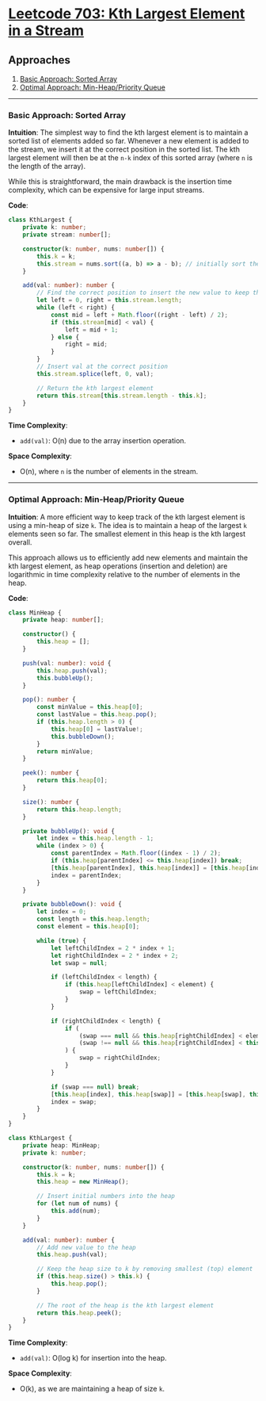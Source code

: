 # [Leetcode 703: Kth Largest Element in a Stream](https://leetcode.com/problems/kth-largest-element-in-a-stream/)

## Approaches
1. [Basic Approach: Sorted Array](#basic-approach-sorted-array)
2. [Optimal Approach: Min-Heap/Priority Queue](#optimal-approach-min-heap-priority-queue)

---

### Basic Approach: Sorted Array

**Intuition**: 
The simplest way to find the kth largest element is to maintain a sorted list of elements added so far. Whenever a new element is added to the stream, we insert it at the correct position in the sorted list. The kth largest element will then be at the `n-k` index of this sorted array (where `n` is the length of the array).

While this is straightforward, the main drawback is the insertion time complexity, which can be expensive for large input streams.

**Code**:
```typescript
class KthLargest {
    private k: number;
    private stream: number[];

    constructor(k: number, nums: number[]) {
        this.k = k;
        this.stream = nums.sort((a, b) => a - b); // initially sort the array
    }

    add(val: number): number {
        // Find the correct position to insert the new value to keep the array sorted
        let left = 0, right = this.stream.length;
        while (left < right) {
            const mid = left + Math.floor((right - left) / 2);
            if (this.stream[mid] < val) {
                left = mid + 1;
            } else {
                right = mid;
            }
        }
        // Insert val at the correct position
        this.stream.splice(left, 0, val);

        // Return the kth largest element
        return this.stream[this.stream.length - this.k];
    }
}
```

**Time Complexity**: 
- `add(val)`: O(n) due to the array insertion operation.
  
**Space Complexity**: 
- O(n), where `n` is the number of elements in the stream.

---

### Optimal Approach: Min-Heap/Priority Queue

**Intuition**:
A more efficient way to keep track of the kth largest element is using a min-heap of size `k`. The idea is to maintain a heap of the largest `k` elements seen so far. The smallest element in this heap is the kth largest overall.

This approach allows us to efficiently add new elements and maintain the kth largest element, as heap operations (insertion and deletion) are logarithmic in time complexity relative to the number of elements in the heap.

**Code**:
```typescript
class MinHeap {
    private heap: number[];

    constructor() {
        this.heap = [];
    }

    push(val: number): void {
        this.heap.push(val);
        this.bubbleUp();
    }

    pop(): number {
        const minValue = this.heap[0];
        const lastValue = this.heap.pop();
        if (this.heap.length > 0) {
            this.heap[0] = lastValue!;
            this.bubbleDown();
        }
        return minValue;
    }

    peek(): number {
        return this.heap[0];
    }

    size(): number {
        return this.heap.length;
    }

    private bubbleUp(): void {
        let index = this.heap.length - 1;
        while (index > 0) {
            const parentIndex = Math.floor((index - 1) / 2);
            if (this.heap[parentIndex] <= this.heap[index]) break;
            [this.heap[parentIndex], this.heap[index]] = [this.heap[index], this.heap[parentIndex]];
            index = parentIndex;
        }
    }

    private bubbleDown(): void {
        let index = 0;
        const length = this.heap.length;
        const element = this.heap[0];

        while (true) {
            let leftChildIndex = 2 * index + 1;
            let rightChildIndex = 2 * index + 2;
            let swap = null;

            if (leftChildIndex < length) {
                if (this.heap[leftChildIndex] < element) {
                    swap = leftChildIndex;
                }
            }

            if (rightChildIndex < length) {
                if (
                    (swap === null && this.heap[rightChildIndex] < element) ||
                    (swap !== null && this.heap[rightChildIndex] < this.heap[leftChildIndex])
                ) {
                    swap = rightChildIndex;
                }
            }

            if (swap === null) break;
            [this.heap[index], this.heap[swap]] = [this.heap[swap], this.heap[index]];
            index = swap;
        }
    }
}

class KthLargest {
    private heap: MinHeap;
    private k: number;

    constructor(k: number, nums: number[]) {
        this.k = k;
        this.heap = new MinHeap();

        // Insert initial numbers into the heap
        for (let num of nums) {
            this.add(num);
        }
    }

    add(val: number): number {
        // Add new value to the heap
        this.heap.push(val);

        // Keep the heap size to k by removing smallest (top) element
        if (this.heap.size() > this.k) {
            this.heap.pop();
        }

        // The root of the heap is the kth largest element
        return this.heap.peek();
    }
}
```

**Time Complexity**:
- `add(val)`: O(log k) for insertion into the heap.

**Space Complexity**:
- O(k), as we are maintaining a heap of size `k`.

